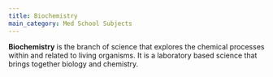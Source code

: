 ```yaml
---
title: Biochemistry
main_category: Med School Subjects
---
```

**Biochemistry** is the branch of science that explores the chemical processes within and related to living organisms. It is a laboratory based science that brings together biology and chemistry.